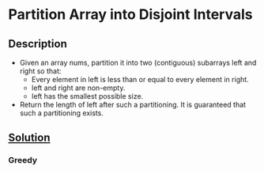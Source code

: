 # Partition Array into Disjoint Intervals

## Description

* Given an array nums, partition it into two (contiguous) subarrays left and right so that:
  * Every element in left is less than or equal to every element in right.
  * left and right are non-empty.
  * left has the smallest possible size.
* Return the length of left after such a partitioning.  It is guaranteed that such a partitioning exists.

## [Solution](https://zxi.mytechroad.com/blog/greedy/leetcode-915-partition-array-into-disjoint-intervals/)

### Greedy
